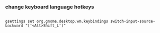 ### change keyboard language hotkeys
```shell script

gsettings set org.gnome.desktop.wm.keybindings switch-input-source-backward "['<Alt>Shift_L']"
```
